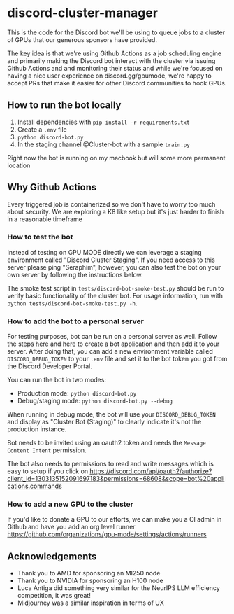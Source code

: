 # discord-cluster-manager

This is the code for the Discord bot we'll be using to queue jobs to a cluster of GPUs that our generous sponsors have provided.

The key idea is that we're using Github Actions as a job scheduling engine and primarily making the Discord bot interact with the cluster via issuing Github Actions and and monitoring their status and while we're focused on having a nice user experience on discord.gg/gpumode, we're happy to accept PRs that make it easier for other Discord communities to hook GPUs.

## How to run the bot locally

1. Install dependencies with `pip install -r requirements.txt`
2. Create a `.env` file
3. `python discord-bot.py`
4. In the staging channel @Cluster-bot with a sample `train.py`

Right now the bot is running on my macbook but will some more permanent location

## Why Github Actions

Every triggered job is containerized so we don't have to worry too much about security. We are exploring a K8 like setup but it's just harder to finish in a reasonable timeframe

### How to test the bot

Instead of testing on GPU MODE directly we can leverage a staging environment called "Discord Cluster Staging". If you need access to this server please ping "Seraphim", however, you can also test the bot on your own server by following the instructions below.

The smoke test script in `tests/discord-bot-smoke-test.py` should be run to verify basic functionality of the cluster bot. For usage information, run with `python tests/discord-bot-smoke-test.py -h`.

### How to add the bot to a personal server

For testing purposes, bot can be run on a personal server as well. Follow the steps [here](https://discordjs.guide/preparations/setting-up-a-bot-application.html#creating-your-bot) and [here](https://discordjs.guide/preparations/adding-your-bot-to-servers.html#bot-invite-links) to create a bot application and then add it to your server.
After doing that, you can add a new environment variable called `DISCORD_DEBUG_TOKEN` to your `.env` file and set it to the bot token you got from the Discord Developer Portal.

You can run the bot in two modes:
- Production mode: `python discord-bot.py`
- Debug/staging mode: `python discord-bot.py --debug`

When running in debug mode, the bot will use your `DISCORD_DEBUG_TOKEN` and display as "Cluster Bot (Staging)" to clearly indicate it's not the production instance.

Bot needs to be invited using an oauth2 token and needs the `Message Content Intent` permission.

The bot also needs to permissions to read and write messages which is easy to setup if you click on https://discord.com/api/oauth2/authorize?client_id=1303135152091697183&permissions=68608&scope=bot%20applications.commands

### How to add a new GPU to the cluster

If you'd like to donate a GPU to our efforts, we can make you a CI admin in Github and have you add an org level runner https://github.com/organizations/gpu-mode/settings/actions/runners


## Acknowledgements

* Thank you to AMD for sponsoring an MI250 node
* Thank you to NVIDIA for sponsoring an H100 node
* Luca Antiga did something very similar for the NeurIPS LLM efficiency competition, it was great!
* Midjourney was a similar inspiration in terms of UX
